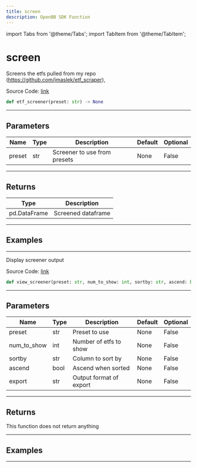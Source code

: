 ```yaml
---
title: screen
description: OpenBB SDK Function
---
```


import Tabs from '@theme/Tabs';
import TabItem from '@theme/TabItem';

# screen

<Tabs>
<TabItem value="model" label="Model" default>

Screens the etfs pulled from my repo (https://github.com/jmaslek/etf_scraper),

Source Code: [link](https://github.com/OpenBB-finance/OpenBBTerminal/tree/main/openbb_terminal/etf/screener/screener_model.py#L43)

```python
def etf_screener(preset: str) -> None
```
---

## Parameters

| Name | Type | Description | Default | Optional |
| ---- | ---- | ----------- | ------- | -------- |
| preset | str | Screener to use from presets | None | False |

---

## Returns

| Type | Description |
| ---- | ----------- |
| pd.DataFrame | Screened dataframe |

---

## Examples

---



</TabItem>
<TabItem value="view" label="View">

Display screener output

Source Code: [link](https://github.com/OpenBB-finance/OpenBBTerminal/tree/main/openbb_terminal/etf/screener/screener_view.py#L18)

```python
def view_screener(preset: str, num_to_show: int, sortby: str, ascend: bool, export: str) -> None
```
---

## Parameters

| Name | Type | Description | Default | Optional |
| ---- | ---- | ----------- | ------- | -------- |
| preset | str | Preset to use | None | False |
| num_to_show | int | Number of etfs to show | None | False |
| sortby | str | Column to sort by | None | False |
| ascend | bool | Ascend when sorted | None | False |
| export | str | Output format of export | None | False |

---

## Returns

This function does not return anything

---

## Examples

---



</TabItem>
</Tabs>